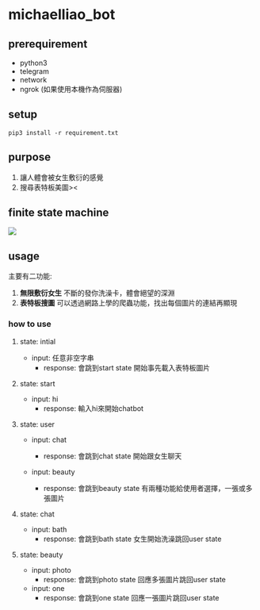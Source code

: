 # michaelliao_bot

## prerequirement
 - python3
 - telegram
 - network
 - ngrok (如果使用本機作為伺服器)

## setup
    pip3 install -r requirement.txt

## purpose
1. 讓人體會被女生敷衍的感覺
2. 搜尋表特板美圖><

## finite state machine
![](/img/show_fsm.png)

## usage
主要有二功能:
1. **無限敷衍女生**
不斷的發你洗澡卡，體會絕望的深淵
2. **表特板搜圖**
可以透過網路上學的爬蟲功能，找出每個圖片的連結再顯現

### how to use
1. state: intial
    - input: 任意非空字串
        - response: 
            會跳到start state
            開始事先載入表特板圖片

2. state: start
    - input: hi
        - response:
            輸入hi來開始chatbot
		

3. state: user
    - input: chat
        - response:
            會跳到chat state
            開始跟女生聊天

    - input: beauty
        - response:
            會跳到beauty state
            有兩種功能給使用者選擇，一張或多張圖片
4. state: chat
    - input: bath
        - response:
            會跳到bath state
            女生開始洗澡跳回user state

5. state: beauty
    - input: photo
        - response:
            會跳到photo state
            回應多張圖片跳回user state
    - input: one
        - response:
            會跳到one state
            回應一張圖片跳回user state

